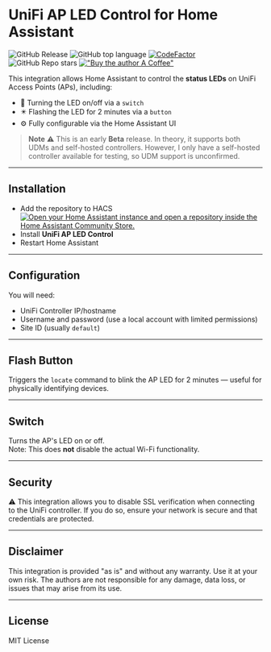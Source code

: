 # UniFi AP LED Control for Home Assistant

![GitHub Release](https://img.shields.io/github/v/release/omgitslurch/hass-unifi-ap-led) ![GitHub top language](https://img.shields.io/github/languages/top/omgitslurch/hass-unifi-ap-led) [![CodeFactor](https://www.codefactor.io/repository/github/omgitslurch/hass-unifi-ap-led/badge)](https://www.codefactor.io/repository/github/omgitslurch/hass-unifi-ap-led)
 ![GitHub Repo stars](https://img.shields.io/github/stars/omgitslurch/hass-unifi-ap-led) [!["Buy the author A Coffee"](https://www.buymeacoffee.com/assets/img/custom_images/orange_img.png)](https://www.buymeacoffee.com/omgitslurch)

This integration allows Home Assistant to control the **status LEDs** on UniFi Access Points (APs), including:

- 🔄 Turning the LED on/off via a `switch`
- ✴️ Flashing the LED for 2 minutes via a `button` 
- ⚙️ Fully configurable via the Home Assistant UI

> **Note** ⚠️ This is an early **Beta** release. In theory, it supports both UDMs and self-hosted controllers. However, I only have a self-hosted controller available for testing, so UDM support is unconfirmed.

---

## Installation

- Add the repository to HACS  
<a href="https://my.home-assistant.io/redirect/hacs_repository/?category=integration&amp;repository=hass-unifi-ap-led&amp;owner=omgitslurch" rel="nofollow"><img src="https://my.home-assistant.io/badges/hacs_repository.svg" alt="Open your Home Assistant instance and open a repository inside the Home Assistant Community Store."></a>
- Install **UniFi AP LED Control**
- Restart Home Assistant

---

## Configuration

You will need:
- UniFi Controller IP/hostname
- Username and password (use a local account with limited permissions)
- Site ID (usually `default`)

---

## Flash Button

Triggers the `locate` command to blink the AP LED for 2 minutes — useful for physically identifying devices.

---

## Switch

Turns the AP's LED on or off.  
Note: This does **not** disable the actual Wi-Fi functionality.

---

## Security

⚠️ This integration allows you to disable SSL verification when connecting to the UniFi controller. If you do so, ensure your network is secure and that credentials are protected.

---

## Disclaimer

This integration is provided "as is" and without any warranty. Use it at your own risk. The authors are not responsible for any damage, data loss, or issues that may arise from its use.

---

## License

MIT License
